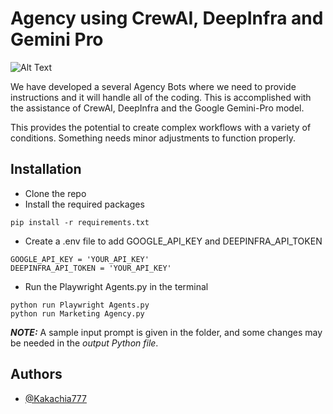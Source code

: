 # Agency using CrewAI, DeepInfra and Gemini Pro

![Alt Text](https://site-blog-files.s3.amazonaws.com/public/how-to-automate-processes-with-crewai/how-to-automate-processes-with-crewai.jpg)

We have developed a several Agency Bots where we need to provide instructions and it will handle all of the coding. This is accomplished with the assistance of CrewAI, DeepInfra and the Google Gemini-Pro model.

This provides the potential to create complex workflows with a variety of conditions. Something needs minor adjustments to function properly.

## Installation

* Clone the repo
* Install the required packages
```shell
pip install -r requirements.txt
```
* Create a .env file to add GOOGLE_API_KEY and DEEPINFRA_API_TOKEN 
```shell
GOOGLE_API_KEY = 'YOUR_API_KEY'
DEEPINFRA_API_TOKEN = 'YOUR_API_KEY'
```
* Run the Playwright Agents.py in the terminal
```shell
python run Playwright Agents.py
python run Marketing Agency.py
```

**_NOTE:_**   A sample input prompt is given in the folder, and some changes may be needed in the *output Python file*.


## Authors

- [@Kakachia777](https://github.com/Kakachia777)

